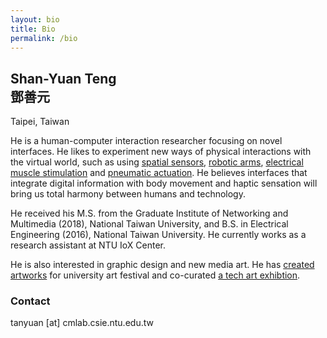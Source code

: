```yaml
---
layout: bio
title: Bio
permalink: /bio
---
```


## Shan-Yuan Teng <br> 鄧善元

<span class="note">Taipei, Taiwan</span>

He is a human-computer interaction researcher focusing on novel interfaces. He likes to experiment new ways of physical interactions with the virtual world, such as using [spatial sensors](/projects/wayout), [robotic arms](/projects/stylus),  [electrical muscle stimulation](/projects/emsairguitar) and [pneumatic actuation](/projects/pupop). He believes interfaces that integrate digital information with body movement and haptic sensation will bring us total harmony between humans and technology.

He received his M.S. from the Graduate Institute of Networking and Multimedia (2018), National Taiwan University, and B.S. in Electrical Engineering (2016), National Taiwan University. He currently works as a research assistant at NTU IoX Center.

He is also interested in graphic design and new media art. He has [created](/projects/umbrellaproject) [artworks](/projects/mythology) for university art festival and co-curated [a tech art exhibtion](/projects/speculative-ntu).

### Contact

tanyuan [at] cmlab.csie.ntu.edu.tw
